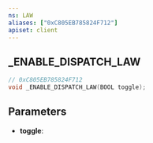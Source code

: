 ```yaml
---
ns: LAW
aliases: ["0xC805EB785824F712"]
apiset: client
---
```

## _ENABLE_DISPATCH_LAW

```c
// 0xC805EB785824F712
void _ENABLE_DISPATCH_LAW(BOOL toggle);
```


## Parameters
* **toggle**:



